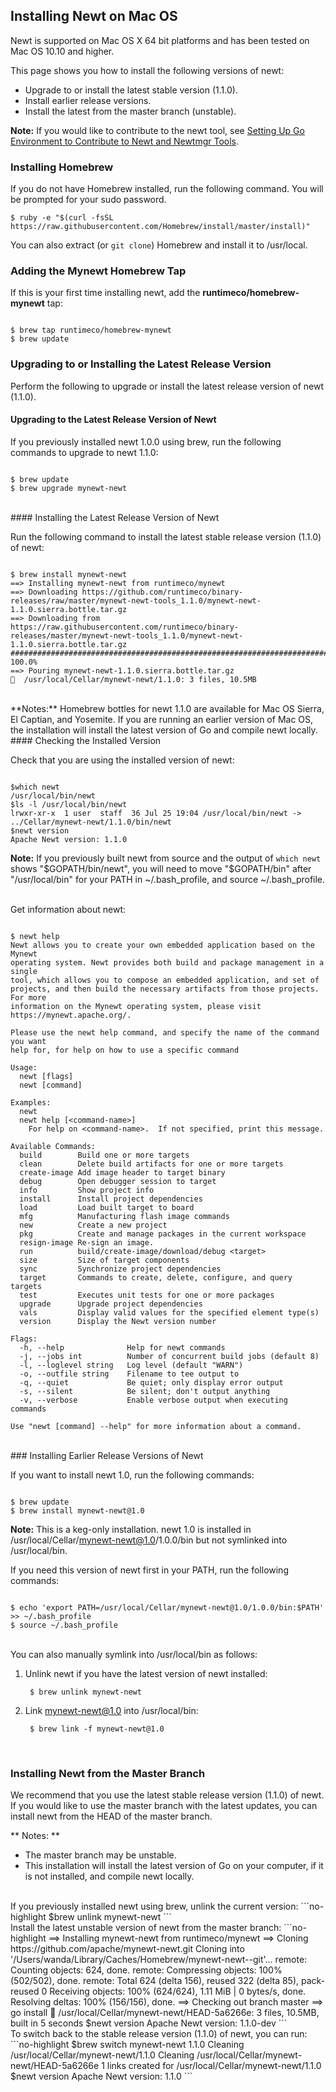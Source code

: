 ## Installing Newt on Mac OS

Newt is supported on Mac OS X 64 bit platforms and has been tested on Mac OS 10.10 and higher.

This page shows you how to install the following versions of newt:

* Upgrade to or install the latest stable version (1.1.0).
* Install earlier release versions.
* Install the latest from the master branch (unstable).

**Note:** If you would like to contribute to the newt tool, see [Setting Up Go Environment to Contribute to Newt and Newtmgr Tools](/faq/go_env).

### Installing Homebrew 

If you do not have Homebrew installed, run the following command. You will be prompted for your sudo password.

```no-highlight
$ ruby -e "$(curl -fsSL https://raw.githubusercontent.com/Homebrew/install/master/install)"
```
You can also extract (or `git clone`) Homebrew and install it to /usr/local.

### Adding the Mynewt Homebrew Tap

If this is your first time installing newt, add the  **runtimeco/homebrew-mynewt** tap:

```no-highlight

$ brew tap runtimeco/homebrew-mynewt
$ brew update

```

### Upgrading to or Installing the Latest Release Version

Perform the following to upgrade or install the latest release version of newt (1.1.0).

#### Upgrading to the Latest Release Version of Newt

If you previously installed newt 1.0.0 using brew, run the following commands to upgrade to newt 1.1.0:

```no-highlight

$ brew update
$ brew upgrade mynewt-newt

```

<br>
#### Installing the Latest Release Version of Newt

Run the following command to install the latest stable release version (1.1.0) of newt:

```no-highlight

$ brew install mynewt-newt
==> Installing mynewt-newt from runtimeco/mynewt
==> Downloading https://github.com/runtimeco/binary-releases/raw/master/mynewt-newt-tools_1.1.0/mynewt-newt-1.1.0.sierra.bottle.tar.gz
==> Downloading from https://raw.githubusercontent.com/runtimeco/binary-releases/master/mynewt-newt-tools_1.1.0/mynewt-newt-1.1.0.sierra.bottle.tar.gz
######################################################################## 100.0%
==> Pouring mynewt-newt-1.1.0.sierra.bottle.tar.gz
🍺  /usr/local/Cellar/mynewt-newt/1.1.0: 3 files, 10.5MB

```
<br>
**Notes:** Homebrew bottles for newt 1.1.0 are available for Mac OS Sierra, El Captian, and Yosemite.  If you are running an earlier version of Mac OS, the installation will install the latest version of Go and compile newt locally.

<br>
#### Checking the Installed Version

Check that you are using the installed version of newt:

```no-highlight

$which newt
/usr/local/bin/newt
$ls -l /usr/local/bin/newt
lrwxr-xr-x  1 user  staff  36 Jul 25 19:04 /usr/local/bin/newt -> ../Cellar/mynewt-newt/1.1.0/bin/newt
$newt version
Apache Newt version: 1.1.0

```
**Note:** If you previously built newt from source and the output of `which newt` shows "$GOPATH/bin/newt", you will need to move "$GOPATH/bin"  after "/usr/local/bin" for your PATH in  ~/.bash_profile, and source ~/.bash_profile.  

<br>
Get information about newt: 

```no-highlight

$ newt help
Newt allows you to create your own embedded application based on the Mynewt 
operating system. Newt provides both build and package management in a single 
tool, which allows you to compose an embedded application, and set of 
projects, and then build the necessary artifacts from those projects. For more 
information on the Mynewt operating system, please visit 
https://mynewt.apache.org/. 

Please use the newt help command, and specify the name of the command you want 
help for, for help on how to use a specific command

Usage:
  newt [flags]
  newt [command]

Examples:
  newt
  newt help [<command-name>]
    For help on <command-name>.  If not specified, print this message.

Available Commands:
  build        Build one or more targets
  clean        Delete build artifacts for one or more targets
  create-image Add image header to target binary
  debug        Open debugger session to target
  info         Show project info
  install      Install project dependencies
  load         Load built target to board
  mfg          Manufacturing flash image commands
  new          Create a new project
  pkg          Create and manage packages in the current workspace
  resign-image Re-sign an image.
  run          build/create-image/download/debug <target>
  size         Size of target components
  sync         Synchronize project dependencies
  target       Commands to create, delete, configure, and query targets
  test         Executes unit tests for one or more packages
  upgrade      Upgrade project dependencies
  vals         Display valid values for the specified element type(s)
  version      Display the Newt version number

Flags:
  -h, --help              Help for newt commands
  -j, --jobs int          Number of concurrent build jobs (default 8)
  -l, --loglevel string   Log level (default "WARN")
  -o, --outfile string    Filename to tee output to
  -q, --quiet             Be quiet; only display error output
  -s, --silent            Be silent; don't output anything
  -v, --verbose           Enable verbose output when executing commands

Use "newt [command] --help" for more information about a command.

```

<br>
### Installing Earlier Release Versions of Newt

If you want to install newt 1.0, run the following commands:

```no-highlight

$ brew update
$ brew install mynewt-newt@1.0

```

**Note:** This is a keg-only installation.  newt 1.0 is installed in /usr/local/Cellar/mynewt-newt@1.0/1.0.0/bin but not symlinked into /usr/local/bin. 
 
If you need this version of newt first in your PATH, run the following commands:

```no-highlight

$ echo 'export PATH=/usr/local/Cellar/mynewt-newt@1.0/1.0.0/bin:$PATH' >> ~/.bash_profile
$ source ~/.bash_profile

```

<br>
You can also manually symlink into /usr/local/bin as follows:

1. Unlink newt if you have the latest version of newt installed:

        $ brew unlink mynewt-newt 

2. Link mynewt-newt@1.0 into /usr/local/bin:

        $ brew link -f mynewt-newt@1.0


<br>

### Installing Newt from the Master Branch 

We recommend that you use the latest stable release version (1.1.0) of newt. If you would like to use the master branch with the latest updates, you can install newt from the HEAD of the master branch. 

** Notes: **

* The master branch may be unstable.
* This installation will install the latest version of Go on your computer, if it is not installed, and compile newt locally. 


<br>
If you previously installed newt using brew, unlink the current version:
```no-highlight
$brew unlink mynewt-newt
```
<br>
Install the latest unstable version of newt from the master branch:
```no-highlight
==> Installing mynewt-newt from runtimeco/mynewt
==> Cloning https://github.com/apache/mynewt-newt.git
Cloning into '/Users/wanda/Library/Caches/Homebrew/mynewt-newt--git'...
remote: Counting objects: 624, done.
remote: Compressing objects: 100% (502/502), done.
remote: Total 624 (delta 156), reused 322 (delta 85), pack-reused 0
Receiving objects: 100% (624/624), 1.11 MiB | 0 bytes/s, done.
Resolving deltas: 100% (156/156), done.
==> Checking out branch master
==> go install
🍺  /usr/local/Cellar/mynewt-newt/HEAD-5a6266e: 3 files, 10.5MB, built in 5 seconds
$newt version
Apache Newt version: 1.1.0-dev
```
<br>
To switch back to the stable release version (1.1.0) of newt, you can run:
```no-highlight
$brew switch mynewt-newt 1.1.0
Cleaning /usr/local/Cellar/mynewt-newt/1.1.0
Cleaning /usr/local/Cellar/mynewt-newt/HEAD-5a6266e
1 links created for /usr/local/Cellar/mynewt-newt/1.1.0
$newt version
Apache Newt version: 1.1.0
```
<br>
